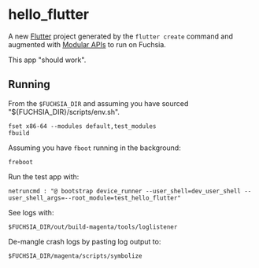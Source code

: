 # hello_flutter

A new [Flutter][flutter] project generated by the `flutter create` command and augmented with [Modular APIs][modular] to run on Fuchsia.

This app "should work".

## Running

From the `$FUCHSIA_DIR` and assuming you have sourced "${FUCHSIA_DIR}/scripts/env.sh".

    fset x86-64 --modules default,test_modules
    fbuild

Assuming you have `fboot` running in the background:

    freboot

Run the test app with:

    netruncmd : "@ bootstrap device_runner --user_shell=dev_user_shell --user_shell_args=--root_module=test_hello_flutter"

See logs with:

    $FUCHSIA_DIR/out/build-magenta/tools/loglistener

De-mangle crash logs by pasting log output to:

    $FUCHSIA_DIR/magenta/scripts/symbolize

[flutter]: http://flutter.io/
[modular]: https://fuchsia.googlesource.com/modular/
